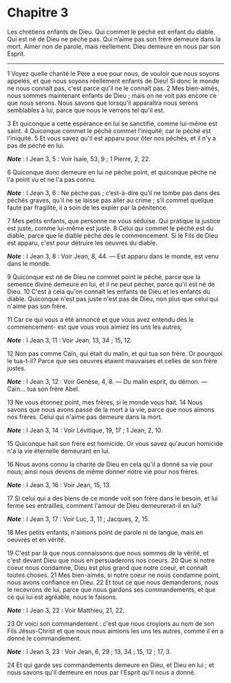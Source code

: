 # Chapitre 3

Les chrétiens enfants de Dieu.
Qui commet le péché est enfant du diable.
Qui est né de Dieu ne pèche pas.
Qui n’aime pas son frère demeure dans la mort.
Aimer non de parole, mais réellement.
Dieu demeure en nous par son Esprit.

***

1 Voyez quelle charité le Père a eue pour nous, de vouloir que nous soyons appelés, et que nous soyons réellement enfants de Dieu! Si donc le monde ne nous connaît pas, c'est parce qu'il ne le connaît pas. 2 Mes bien-aimés, nous sommes maintenant enfants de Dieu ; mais on ne voit pas encore ce que nous serons. Nous savons que lorsqu'il apparaîtra nous serons semblables à lui, parce que nous le verrons tel qu'il est.


3 Et quiconque a cette espérance en lui se sanctifie, comme lui-même est saint. 4 Quiconque commet le péché commet l'iniquité; car le péché est l'iniquité. 5 Et vous savez qu'il est apparu pour ôter nos péchés; et il n'y a pas de péché en lui.

***Note*** :  I Jean 3, 5 : Voir Isaïe, 53, 9 ; 1 Pierre, 2, 22.

6 Quiconque donc demeure en lui ne pèche point, et quiconque pèche ne l'a point vu et ne l'a pas connu.

***Note*** :  I Jean 3, 6 : Ne pèche pas ; c’est-à-dire qu’il ne tombe pas dans des péchés graves, qu’il ne se laisse pas aller au crime ; s’il commet quelque faute par fragilité, il a soin de les expier par la pénitence.


7 Mes petits enfants, que personne ne vous séduise. Qui pratique la justice est juste, comme lui-même est juste. 8 Celui qui commet le péché est du diable, parce que le diable pèche dès le commencement. Si le Fils de Dieu est apparu, c'est pour détruire les oeuvres du diable.

***Note*** :  I Jean 3, 8 : Voir Jean, 8, 44. ― Est apparu dans le monde, est venu dans le monde.

9 Quiconque est né de Dieu ne commet point le péché, parce que la semence divine demeure en lui, et il ne peut pécher, parce qu'il est né de Dieu. 10 C'est à cela qu'on connaît les enfants de Dieu et les enfants du diable. Quiconque n'est pas juste n'est pas de Dieu, non plus que celui qui n'aime pas son frère.


11 Car ce qui vous a été annoncé et que vous avez entendu dès le commencement- est que vous vous aimiez les uns les autres;

***Note*** :  I Jean 3, 11 : Voir Jean, 13, 34 ; 15, 12.

12 Non pas comme Caïn, qui était du malin, et qui tua son frère. Or pourquoi le tua-t-il? Parce que ses oeuvres étaient mauvaises et celles de son frère justes.

***Note*** :  I Jean 3, 12 : Voir Genèse, 4, 8. ― Du malin esprit, du démon. ― Caïn… tua son frère Abel.

13 Ne vous étonnez point, mes frères, si le monde vous hait. 14 Nous savons que nous avons passé de la mort à la vie, parce que nous aimons nos frères. Celui qui n'aime pas demeure dans la mort.

***Note*** :  I Jean 3, 14 : Voir Lévitique, 19, 17 ; 1 Jean, 2, 10.

15 Quiconque hait son frère est homicide. Or vous savez qu'aucun homicide n'a la vie éternelle demeurant en lui.


16 Nous avons connu la charité de Dieu en cela qu'il a donné sa vie pour nous; ainsi nous devons de même donner notre vie pour nos frères.

***Note*** :  I Jean 3, 16 : Voir Jean, 15, 13.

17 Si celui qui a des biens de ce monde voit son frère dans le besoin, et lui ferme ses entrailles, comment l'amour de Dieu demeurerait-il en lui?

***Note*** :  I Jean 3, 17 : Voir Luc, 3, 11 ; Jacques, 2, 15.

18 Mes petits enfants, n'aimons point de parole ni de langue, mais en oeuvres et en vérité.


19 C'est par là que nous connaissons que nous sommes de la vérité, et c'est devant Dieu que nous en persuaderons nos coeurs. 20 Que si notre coeur nous condamne, Dieu est plus grand que notre coeur, et connaît toutes choses. 21 Mes bien-aimés, si notre coeur ne nous condamne point, nous avons confiance en Dieu. 22 Et tout ce que nous demanderons, nous le recevrons de lui, parce que nous gardons ses commandements, et que ce qui lui est agréable, nous le faisons.

***Note*** :  I Jean 3, 22 : Voir Matthieu, 21, 22.

23 Or voici son commandement : c'est que nous croyions au nom de son Fils Jésus-Christ et que nous nous aimions les uns les autres, comme il en a donné le commandement.

***Note*** :  I Jean 3, 23 : Voir Jean, 6, 29 ; 13, 34 ; 15, 12 ; 17, 3.

24 Et qui garde ses commandements demeure en Dieu, et Dieu en lui ; et nous savons qu'il demeure en nous par l'Esprit qu'il nous a donné.

